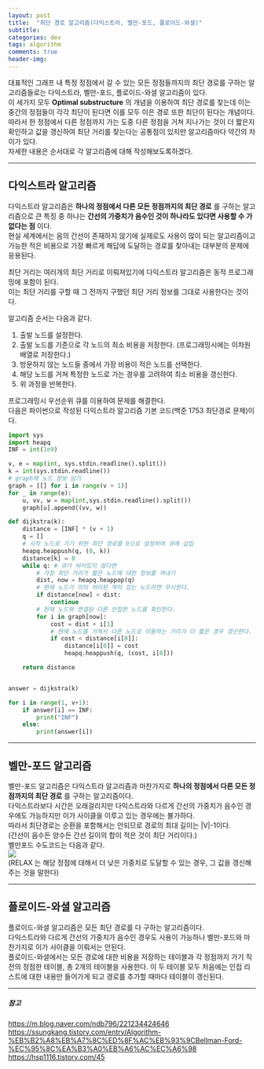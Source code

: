 ```yaml
---
layout: post
title:  "최단 경로 알고리즘(다익스트라, 벨만-포드, 플로이드-와셜)"
subtitle:   
categories: dev
tags: algorithm
comments: true
header-img: 
---
```


대표적인 그래프 내 특정 정점에서 갈 수 있는 모든 정점들까지의 최단 경로를 구하는 알고리즘들로는 다익스트라, 벨만-포드, 플로이드-와셜 알고리즘이 있다.  
이 세가지 모두 __Optimal substructure__ 의 개념을 이용하여 최단 경로를 찾는데 이는 중간의 정점들이 각각 최단이 된다면 이를 모두 이은 경로 또한 최단이 된다는 개념이다.  
따라서 한 정점에서 다른 정점까지 가는 도중 다른 정점을 거쳐 지나가는 것이 더 짧은지 확인하고 값을 갱신하여 최단 거리를 찾는다는 공통점이 있지만 알고리즘마다 약간의 차이가 있다.  
자세한 내용은 순서대로 각 알고리즘에 대해 작성해보도록하겠다.  

---

## 다익스트라 알고리즘

다익스트라 알고리즘은 __하나의 정점에서 다른 모든 정점까지의 최단 경로__ 를 구하는 알고리즘으로 큰 특징 중 하나는 __간선의 가중치가 음수인 것이 하나라도 있다면 사용할 수 가 없다는 점__ 이다.  
현실 세계에서는 음의 간선이 존재하지 않기에 실제로도 사용이 많이 되는 알고리즘이고 가능한 적은 비용으로 가장 빠르게 해답에 도달하는 경로를 찾아내는 대부분의 문제에 응용된다.  
    
최단 거리는 여러개의 최단 거리로 이뤄져있기에 다익스트라 알고리즘은 동적 프로그래밍에 포함이 된다.   
이는 최단 거리를 구할 때 그 전까지 구했던 최단 거리 정보를 그대로 사용한다는 것이다.  
  
알고리즘 순서는 다음과 같다.  
1. 출발 노드를 설정한다.
1. 출발 노드를 기준으로 각 노드의 최소 비용을 저장한다. (프로그래밍시에는 이차원 배열로 저장한다.)
1. 방문하지 않는 노드들 중에서 가장 비용이 적은 노드를 선택한다.  
1. 해당 노드를 거쳐 특정한 노드로 가는 경우를 고려하여 최소 비용을 갱신한다.
1. 위 과정을 반복한다.  
  
프로그래밍시 우선순위 큐를 이용하여 문제를 해결한다.  
다음은 파이썬으로 작성된 다익스트라 알고리즘 기본 코드(백준 1753 최단경로 문제)이다.  

```python
import sys
import heapq
INF = int(1e9)

v, e = map(int, sys.stdin.readline().split())
k = int(sys.stdin.readline())
# graph에 노드 정보 담기
graph = [[] for i in range(v + 1)]
for _ in range(e):
    u, vv, w = map(int,sys.stdin.readline().split())
    graph[u].append((vv, w))

def dijkstra(k):
    distance = [INF] * (v + 1)
    q = []
    # 시작 노드로 가기 위한 최단 경로를 0으로 설정하여 큐에 삽입
    heapq.heappush(q, (0, k))
    distance[k] = 0
    while q: # 큐가 비어있지 않다면
        # 가장 최단 거리가 짧은 노드에 대한 정보를 꺼내기
        dist, now = heapq.heappop(q)
        # 현재 노드가 이미 처리된 적이 있는 노드라면 무시한다.
        if distance[now] < dist:
            continue
        # 현재 노드와 연결된 다른 인접한 노드를 확인한다.
        for i in graph[now]:
            cost = dist + i[1]
            # 현재 노드를 거쳐서 다른 노드로 이동하는 거리가 더 짧은 경우 갱신한다.
            if cost < distance[i[0]]:
                distance[i[0]] = cost
                heapq.heappush(q, (cost, i[0]))

    return distance


answer = dijkstra(k)

for i in range(1, v+1):
    if answer[i] == INF:
        print("INF")
    else:
        print(answer[i])

```

---

## 벨만-포드 알고리즘

벨만-포드 알고리즘은 다익스트라 알고리즘과 마찬가지로  __하나의 정점에서 다른 모든 정점까지의 최단 경로__ 를 구하는 알고리즘이다.  
다익스트라보다 시간은 오래걸리지만 다익스트라와 다르게 간선의 가중치가 음수인 경우에도 가능하지만 이가 사이클을 이루고 있는 경우에는 불가하다.  
따라서 최단경로는 순환을 포함해서는 안되므로 경로의 최대 길이는 |V|-1이다.  
(간선이 음수든 양수든 간선 길이의 합이 적은 것이 최단 거리이다.)  
벨만포드 수도코드는 다음과 같다.  
<img src="https://ataraxiady.github.io/assets/img/dev/algorithm/bellman-ford.png">  
(RELAX 는 해당 정점에 대해서 더 낮은 가중치로 도달할 수 있는 경우, 그 값을 갱신해주는 것을 말한다)  

---

## 플로이드-와셜 알고리즘

플로이드-와셜 알고리즘은 모든 최단 경로를 다 구하는 알고리즘이다.  
다익스트라와 다르게 간선의 가중치가 음수인 경우도 사용이 가능하나 벨만-포드와 마찬가지로 이가 사이클을 이뤄서는 안된다.  
플로이드-와셜에서는 모든 경로에 대한 비용을 저장하는 테이블과 각 정점까지 가기 직전의 정점한 테이블, 총 2개의 테이블을 사용한다. 이 두 테이블 모두 처음에는 인접 리스트에 대한 내용만 들어가게 되고 경로를 추가할 때마다 테이블이 갱신된다.  

---
##### 참고
<https://m.blog.naver.com/ndb796/221234424646>  
<https://ssungkang.tistory.com/entry/Algorithm-%EB%B2%A8%EB%A7%8C%ED%8F%AC%EB%93%9CBellman-Ford-%EC%95%8C%EA%B3%A0%EB%A6%AC%EC%A6%98>  
<https://hsp1116.tistory.com/45>  
